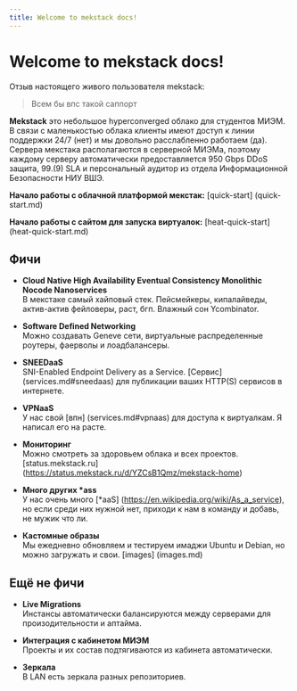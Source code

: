```yaml
---
title: Welcome to mekstack docs!
---
```


# Welcome to mekstack docs!


Отзыв настоящего живого пользователя mekstack:

> Всем бы впс такой саппорт

**Mekstack** это небольшое hyperconverged облако для студентов МИЭМ. В связи с
маленькостью облака клиенты имеют доступ к линии поддержки 24/7 (нет) и мы
довольно расслабленно работаем (да).
Сервера мекстака располагаются в серверной МИЭМа, поэтому каждому серверу
автоматически предоставляется 950 Gbps DDoS защита, 99.(9) SLA и персональный
аудитор из отдела Информационной Безопасности НИУ ВШЭ.

**Начало работы с облачной платформой мекстак:** [quick-start] (quick-start.md)

**Начало работы с сайтом для запуска виртуалок:** [heat-quick-start] (heat-quick-start.md)


## Фичи

- **Cloud Native High Availability Eventual Consistency Monolithic Nocode Nanoservices**  
  В мекстаке самый хайповый стек. Пейсмейкеры, кипалайведы, актив-актив фейловеры, раст, бгп.
  Влажный сон Ycombinator.

- **Software Defined Networking**  
  Можно создавать Geneve сети, виртуальные распределенные роутеры, фаерволы и
  лоадбалансеры.

- **SNEEDaaS**  
  SNI-Enabled Endpoint Delivery as a Service.
  [Сервис] (services.md#sneedaas) для публикации ваших HTTP(S) сервисов в интернете.

- **VPNaaS**  
  У нас свой [впн] (services.md#vpnaas) для доступа к виртуалкам. Я написал его на расте.

- **Мониторинг**  
  Можно смотреть за здоровьем облака и всех проектов. [status.mekstack.ru] (https://status.mekstack.ru/d/YZCsB1Qmz/mekstack-home)

- **Много других \*ass**  
  У нас очень много [*aaS] (https://en.wikipedia.org/wiki/As_a_service),
  но если среди них нужной нет, приходи к нам в команду и добавь, не мужик что ли.

* **Кастомные образы**  
  Мы ежедневно обновляем и тестируем имаджи Ubuntu и Debian, но можно
  загружать и свои. [images] (images.md)


## Ещё не фичи

- **Live Migrations**  
  Инстансы автоматически балансируются между серверами для произодительности и аптайма.

- **Интеграция с кабинетом МИЭМ**  
  Проекты и их состав подтягиваются из кабинета автоматически.

- **Зеркала**  
  В LAN есть зеркала разных репозиториев.